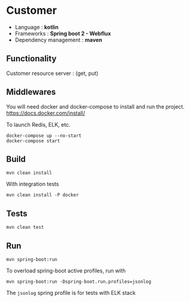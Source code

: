 # Customer

* Language : **kotlin**
* Frameworks : **Spring boot 2 - Webflux**
* Dependency management : **maven**

## Functionality

Customer resource server : (get, put)


## Middlewares

You will need docker and docker-compose to install and run the project. https://docs.docker.com/install/

To launch Redis, ELK, etc.
```
docker-compose up --no-start
docker-compose start
```

## Build
```
mvn clean install
```

With integration tests
```
mvn clean install -P docker
```


## Tests
```
mvn clean test  
```

## Run 
```
mvn spring-boot:run
```

To overload spring-boot active profiles, run with
```
mvn spring-boot:run -Dspring-boot.run.profiles=jsonlog
```
The `jsonlog` spring profile is for tests with ELK stack



